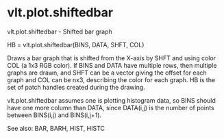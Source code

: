 # vlt.plot.shiftedbar

  vlt.plot.shiftedbar - Shifted bar graph
 
   HB = vlt.plot.shiftedbar(BINS, DATA, SHFT, COL)
 
   Draws a bar graph that is shifted from the X-axis by SHFT and using color
   COL (a 1x3 RGB color).  If BINS and DATA have multiple rows, then
   multiple graphs are drawn, and SHFT can be a vector giving the offset for
   each graph and COL can be nx3, describing the color for each graph.
   HB is the set of patch handles created during the drawing.
 
   vlt.plot.shiftedbar assumes one is plotting histogram data, so BINS should have one
   more column than DATA, since DATA(i,j) is the number of points between
   BINS(i,j) and BINS(i,j+1).
 
   See also:  BAR, BARH, HIST, HISTC
